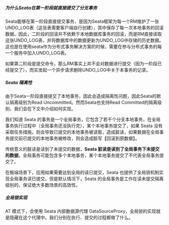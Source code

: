 ##### 为什么Seata在第一阶段就直接提交了分支事务

Seata能够在第一阶段直接提交事务，是因为Seata框架为每一个RM维护了一张UNDO_LOG表（这张表需要客户端自行创建），其中保存了每一次本地事务的回滚数据。因此，二阶段的回滚并不依赖于本地数据库事务的回滚，而是RM直接读取这张UNDO_LOG表，并将数据库中的数据更新为UNDO_LOG中存储的历史数据。这也是在使用seata作为分布式事务解决方案的时候，需要在参与分布式事务的每一个服务中加入UNDO_LOG表。

如果第二阶段是提交命令，那么RM事实上并不会对数据进行提交（因为一阶段已经提交了），而实发起一个异步请求删除UNDO_LOG中关于本事务的记录。

##### Seata 隔离性

由于Seata一阶段直接提交了本地事务，因此会造成隔离性问题，因此Seata的默认隔离级别为Read Uncommitted。然而Seata也支持Read Committed的隔离级别，我们会在下文中介绍如何实现。

我们知道 Seata 的事务是一个全局事务，它包含了若干个分支本地事务，在全局事务执行过程中（全局事务还没执行完），某个本地事务提交了，如果 Seata 没有采取任务措施，则会导致已提交的本地事务被读取，造成脏读，如果数据在全局事务提交前已提交的本地事务被修改，则会造成脏写【回滚到原数据】。

传统意义的脏读是读到了未提交的数据，**Seata 脏读是读到了全局事务下未提交的数据**，全局事务可能包含多个本地事务，某个本地事务提交了不代表全局事务提交了。

在极端场景下，应用如果需要达到全局的读已提交，Seata 也提供了全局锁机制实现全局事务读已提交。但是默认情况下，Seata 的全局事务是工作在读未提交隔离级别的，保证绝大多数场景的高效性。

##### 全局锁实现

AT 模式下，会使用 Seata 内部数据源代理 DataSourceProxy，全局锁的实现就是隐藏在这个代理中。我们分别在执行、提交的过程都做了什么。
